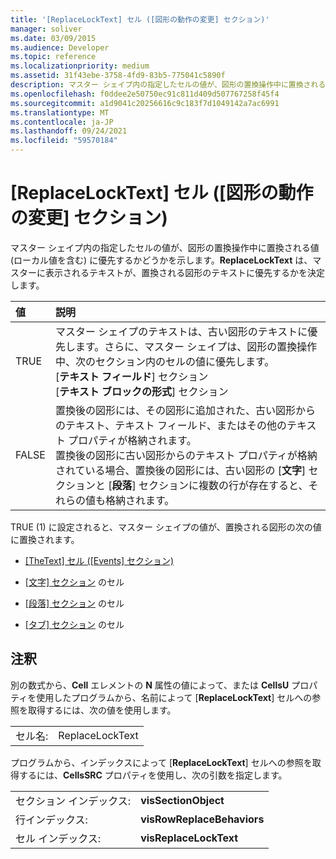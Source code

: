 ```yaml
---
title: '[ReplaceLockText] セル ([図形の動作の変更] セクション)'
manager: soliver
ms.date: 03/09/2015
ms.audience: Developer
ms.topic: reference
ms.localizationpriority: medium
ms.assetid: 31f43ebe-3758-4fd9-83b5-775041c5890f
description: マスター シェイプ内の指定したセルの値が、図形の置換操作中に置換される値 (ローカル値を含む) に優先するかどうかを示します。ReplaceLockText は、マスターに表示されるテキストが、置換される図形のテキストに優先するかを決定します。
ms.openlocfilehash: f0ddee2e50750ec91c811d409d507767258f45f4
ms.sourcegitcommit: a1d9041c20256616c9c183f7d1049142a7ac6991
ms.translationtype: MT
ms.contentlocale: ja-JP
ms.lasthandoff: 09/24/2021
ms.locfileid: "59570184"
---
```

# <a name="replacelocktext-cell-change-shape-behavior-section"></a>[ReplaceLockText] セル ([図形の動作の変更] セクション)

マスター シェイプ内の指定したセルの値が、図形の置換操作中に置換される値 (ローカル値を含む) に優先するかどうかを示します。**ReplaceLockText** は、マスターに表示されるテキストが、置換される図形のテキストに優先するかを決定します。 
  
|**値**|**説明**|
|:-----|:-----|
|TRUE  <br/> | マスター シェイプのテキストは、古い図形のテキストに優先します。さらに、マスター シェイプは、図形の置換操作中、次のセクション内のセルの値に優先します。<br/> [**テキスト フィールド**] セクション  <br/> [**テキスト ブロックの形式**] セクション  <br/> |
|FALSE  <br/> |置換後の図形には、その図形に追加された、古い図形からのテキスト、テキスト フィールド、またはその他のテキスト プロパティが格納されます。  <br/> 置換後の図形に古い図形からのテキスト プロパティが格納されている場合、置換後の図形には、古い図形の [**文字**] セクションと [**段落**] セクションに複数の行が存在すると、それらの値も格納されます。  <br/> |
   
TRUE (1) に設定されると、マスター シェイプの値が、置換される図形の次の値に置換されます。
  
- [[TheText] セル ([Events] セクション)](thetext-cell-events-section.md)
    
- [[文字] セクション](character-section.md) のセル
    
- [[段落] セクション](paragraph-section.md) のセル
    
- [[タブ] セクション](tabs-section.md) のセル
    
## <a name="remarks"></a>注釈

別の数式から、**Cell** エレメントの **N** 属性の値によって、または **CellsU** プロパティを使用したプログラムから、名前によって [**ReplaceLockText**] セルへの参照を取得するには、次の値を使用します。 
  
|||
|:-----|:-----|
| セル名:  <br/> | ReplaceLockText  <br/> |
   
プログラムから、インデックスによって [**ReplaceLockText**] セルへの参照を取得するには、**CellsSRC** プロパティを使用し、次の引数を指定します。 
  
|||
|:-----|:-----|
| セクション インデックス:  <br/> |**visSectionObject** <br/> |
| 行インデックス:  <br/> |**visRowReplaceBehaviors** <br/> |
| セル インデックス:  <br/> |**visReplaceLockText** <br/> |
   

